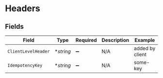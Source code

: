 # Headers


## Fields

| Field               | Type                | Required            | Description         | Example             |
| ------------------- | ------------------- | ------------------- | ------------------- | ------------------- |
| `ClientLevelHeader` | **string*           | :heavy_minus_sign:  | N/A                 | added by client     |
| `IdempotencyKey`    | **string*           | :heavy_minus_sign:  | N/A                 | some-key            |